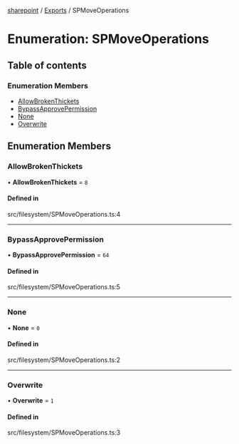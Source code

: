 [sharepoint](../README.md) / [Exports](../modules.md) / SPMoveOperations

# Enumeration: SPMoveOperations

## Table of contents

### Enumeration Members

- [AllowBrokenThickets](SPMoveOperations.md#allowbrokenthickets)
- [BypassApprovePermission](SPMoveOperations.md#bypassapprovepermission)
- [None](SPMoveOperations.md#none)
- [Overwrite](SPMoveOperations.md#overwrite)

## Enumeration Members

### AllowBrokenThickets

• **AllowBrokenThickets** = ``8``

#### Defined in

src/filesystem/SPMoveOperations.ts:4

___

### BypassApprovePermission

• **BypassApprovePermission** = ``64``

#### Defined in

src/filesystem/SPMoveOperations.ts:5

___

### None

• **None** = ``0``

#### Defined in

src/filesystem/SPMoveOperations.ts:2

___

### Overwrite

• **Overwrite** = ``1``

#### Defined in

src/filesystem/SPMoveOperations.ts:3
